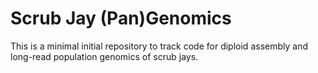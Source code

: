 # Scrub Jay (Pan)Genomics

This is a minimal initial repository to track code for diploid assembly and long-read population genomics of scrub jays. 
